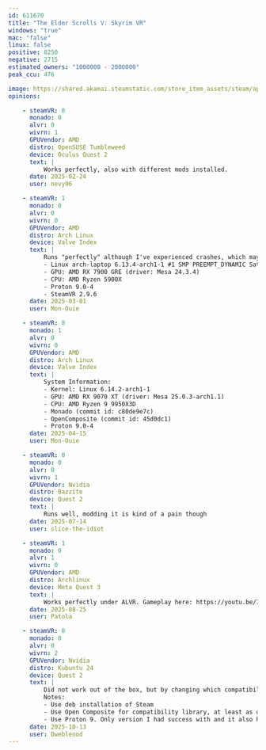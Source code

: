 ```yaml
---
id: 611670
title: "The Elder Scrolls V: Skyrim VR"
windows: "true"
mac: "false"
linux: false
positive: 8250
negative: 2715
estimated_owners: "1000000 - 2000000"
peak_ccu: 476

image: https://shared.akamai.steamstatic.com/store_item_assets/steam/apps/611670/header.jpg?t=1564002443
opinions:

    - steamVR: 0
      monado: 0
      alvr: 0
      wivrn: 1
      GPUVendor: AMD
      distro: OpenSUSE Tumbleweed
      device: Oculus Quest 2
      text: |
          Works perfectly, also with different mods installed.
      date: 2025-02-24
      user: nevy96

    - steamVR: 1
      monado: 0
      alvr: 0
      wivrn: 0
      GPUVendor: AMD
      distro: Arch Linux
      device: Valve Index
      text: |
          Runs "perfectly" although I've experienced crashes, which may also be caused due to modding or bugs in the game.
          - Linux arch-laptop 6.13.4-arch1-1 #1 SMP PREEMPT_DYNAMIC Sat, 22 Feb 2025 00:37:05 +0000 x86_64 GNU/Linux
          - GPU: AMD RX 7900 GRE (driver: Mesa 24.3.4)
          - CPU: AMD Ryzen 5900X
          - Proton 9.0-4
          - SteamVR 2.9.6
      date: 2025-03-01
      user: Mon-Ouie

    - steamVR: 0
      monado: 1
      alvr: 0
      wivrn: 0
      GPUVendor: AMD
      distro: Arch Linux
      device: Valve Index
      text: |
          System Information:
          - Kernel: Linux 6.14.2-arch1-1 
          - GPU: AMD RX 9070 XT (driver: Mesa 25.0.3-arch1.1)
          - CPU: AMD Ryzen 9 9950X3D 
          - Monado (commit id: c80de9e7c)
          - OpenComposite (commit id: 45d0dc1) 
          - Proton 9.0-4
      date: 2025-04-15
      user: Mon-Ouie

    - steamVR: 0
      monado: 0
      alvr: 0
      wivrn: 1
      GPUVendor: Nvidia
      distro: Bazzite
      device: Quest 2
      text: |
          Runs well, modding it is kind of a pain though
      date: 2025-07-14
      user: slice-the-idiot

    - steamVR: 1
      monado: 0
      alvr: 1
      wivrn: 0
      GPUVendor: AMD
      distro: Archlinux
      device: Meta Quest 3
      text: |
          Works perfectly under ALVR. Gameplay here: https://youtu.be/7fk59bxw21U
      date: 2025-08-25
      user: Patola

    - steamVR: 0
      monado: 0
      alvr: 0
      wivrn: 2
      GPUVendor: Nvidia
      distro: Kubuntu 24
      device: Quest 2
      text: |
          Did not work out of the box, but by changing which compatibility library was used in WiVRn and which Proton version was used in Steam, I finally got vanilla to work! Modded skyrim may be achievable but I am struggling with getting MO2 to work using Furglitch's linux installer.
          Notes:
          - Use deb installation of Steam
          - Use Open Composite for compatibility library, at least as of the time written. Xrizer nightly version would be preferred but currently cannot work by itself as it has no keyboard functionality and you are not able to get past character creation without setting your name
          - Use Proton 9. Only version I had success with and it also happened to be recommended by the linux installer I have tried to use
      date: 2025-10-13
      user: Dweblenod
---
```

